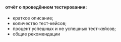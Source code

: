 #### отчёт о проведённом тестировании:

 - краткое описание;
 - количество тест-кейсов;
 - процент успешных и не успешных тест-кейсов;
 - общие рекомендации
